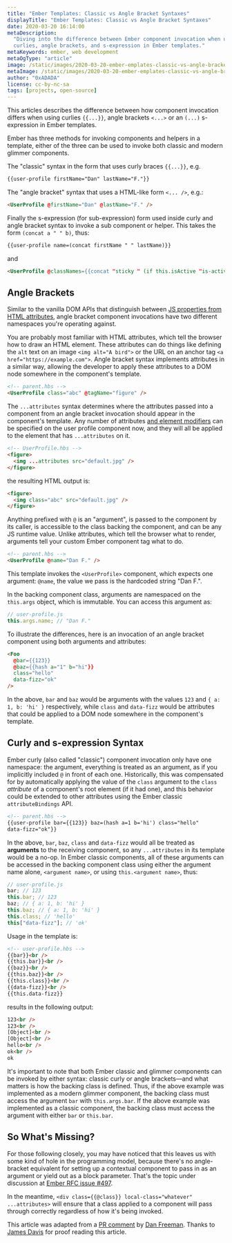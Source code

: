 ```yaml
---
title: "Ember Templates: Classic vs Angle Bracket Syntaxes"
displayTitle: "Ember Templates: Classic vs Angle Bracket Syntaxes"
date: 2020-03-20 16:14:00
metaDescription:
  "Diving into the difference between Ember component invocation when using
  curlies, angle brackets, and s-expression in Ember templates."
metaKeywords: ember, web development
metaOgType: "article"
image: /static/images/2020-03-20-ember-emplates-classic-vs-angle-bracket-syntaxes.png
metaImage: /static/images/2020-03-20-ember-emplates-classic-vs-angle-bracket-syntaxes.png
author: "0xADADA"
license: cc-by-nc-sa
tags: [projects, open-source]
---
```


This articles describes the difference between how component invocation differs
when using curlies `{​{...}}`, angle brackets `<...>` or an `(...)` s-expression
in Ember templates.

Ember has three methods for invoking components and helpers in a template,
either of the three can be used to invoke both classic and modern glimmer
components.

The "classic" syntax in the form that uses curly braces `{​{...}}`, e.g.

```html
{​{user-profile firstName="Dan" lastName="F."}}
```

The "angle bracket" syntax that uses a HTML-like form `<... />`, e.g.:

```html
<UserProfile @firstName="Dan" @lastName="F." />
```

Finally the s-expression (for sub-expression) form used inside curly and angle
bracket syntax to invoke a sub component or helper. This takes the form
`(concat a " " b)`, thus:

```html
{​{user-profile name=(concat firstName " " lastName)}}
```

and

```html
<UserProfile @classNames={​{concat "sticky " (if this.isActive "is-active")}} />
```

## Angle Brackets

Similar to the vanilla DOM APIs that distinguish between
[JS properties from HTML attributes](https://joji.me/en-us/blog/html-attribute-vs-dom-property/),
angle bracket component invocations have two different namespaces you're
operating against.

You are probably most familiar with HTML attributes, which tell the browser how
to draw an HTML element. These attributes can do things like defining the `alt`
text on an image `<img alt="A bird">` or the URL on an anchor tag
`<a href="https://example.com">`. Angle bracket syntax implements attributes in
a similar way, allowing the developer to apply these attributes to a DOM node
somewhere in the component's template.

```html
<!-- parent.hbs -->
<UserProfile class="abc" @tagName="figure" />
```

The `...attributes` syntax determines where the attributes passed into a
component from an angle bracket invocation should appear in the component's
template. Any number of attributes
[and element modifiers](https://github.com/emberjs/rfcs/blob/master/text/0435-modifier-splattributes.md)
can be specified on the user profile component now, and they will all be applied
to the element that has `...attributes` on it.

```html
<!-- UserProfile.hbs -->
<figure>
  <img ...attributes src="default.jpg" />
</figure>
```

the resulting HTML output is:

```html
<figure>
  <img class="abc" src="default.jpg" />
</figure>
```

Anything prefixed with `@` is an "argument", is passed to the component by its
caller, is accessible to the class backing the component, and can be any JS
runtime value. Unlike attributes, which tell the browser what to render,
arguments tell your custom Ember component tag what to do.

```html
<!-- parent.hbs -->
<UserProfile @name="Dan F." />
```

This template invokes the `<UserProfile>` component, which expects one argument:
`@name`, the value we pass is the hardcoded string "Dan F.".

In the backing component class, arguments are namespaced on the `this.args`
object, which is immutable. You can access this argument as:

```js
// user-profile.js
this.args.name; // "Dan F."
```

To illustrate the differences, here is an invocation of an angle bracket
component using both arguments and attributes:

```html
<Foo
  @bar={​{123}}
  @baz={​{hash a="1" b="hi"}}
  class="hello"
  data-fizz="ok"
/>
```

In the above, `bar` and `baz` would be arguments with the values `123` and
`{ a: 1, b: 'hi' }` respectively, while `class` and `data-fizz` would be
attributes that could be applied to a DOM node somewhere in the component's
template.

## Curly and s-expression Syntax

Ember curly (also called "classic") component invocation only have one
namespace: the argument, everything is treated as an argument, as if you
implicitly included `@` in front of each one. Historically, this was compensated
for by automatically applying the value of the `class` argument to the `class`
_attribute_ of a component's root element (if it had one), and this behavior
could be extended to other attributes using the Ember classic
`attributeBindings` API.

```html
<!-- parent.hbs -->
{​{user-profile bar={​{123}} baz=(hash a=1 b='hi') class="hello"
data-fizz="ok"}}
```

In the above, `bar`, `baz`, `class` and `data-fizz` would all be treated as
**arguments** to the receiving component, so any `...attributes` in its template
would be a no-op. In Ember classic components, all of these arguments can be
accessed in the backing component class using either the argument name alone,
`<argument name>`, or using `this.<argument name>`, thus:

```js
// user-profile.js
bar; // 123
this.bar; // 123
baz; // { a: 1, b: 'hi' }
this.baz; // { a: 1, b: 'hi' }
this.class; // 'hello'
this["data-fizz"]; // 'ok'
```

Usage in the template is:

```html
<!-- user-profile.hbs -->
{​{bar}}<br />
{​{this.bar}}<br />
{​{baz}}<br />
{​{this.baz}}<br />
{​{this.class}}<br />
{​{data-fizz}}<br />
{​{this.data-fizz}}
```

results in the following output:

```html
123<br />
123<br />
[Object]<br />
[Object]<br />
hello<br />
ok<br />
ok
```

It's important to note that both Ember classic and glimmer components can be
invoked by either syntax: classic curly or angle brackets—and what matters is
how the backing class is defined. Thus, if the above example was implemented as
a modern glimmer component, the backing class must access the argument `bar`
with `this.args.bar`. If the above example was implemented as a classic
component, the backing class must access the argument with either `bar` or
`this.bar`.

## So What's Missing?

For those following closely, you may have noticed that this leaves us with some
kind of hole in the programming model, because there's no angle-bracket
equivalent for setting up a contextual component to pass in as an argument or
yield out as a block parameter. That's the topic under discussion at
[Ember RFC issue #497](https://github.com/emberjs/rfcs/issues/497).

In the meantime, `<div class={​{@class}} local-class="whatever" ...attributes>`
will ensure that a class applied to a component will pass through correctly
regardless of how it's being invoked.

<aside>
  This article was adapted from a
  <a href="https://github.com/salsify/ui-localization/pull/44#pullrequestreview-340619675)" rel="external">PR comment</a>
  by <a href="https://dfreeman.io/" rel="external">Dan Freeman</a>.
  Thanks to
  <a href="https://twitter.com/jamscdavis" rel="external">James Davis</a>
  for proof reading this article.
</aside>

